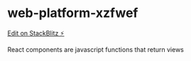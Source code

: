 # web-platform-xzfwef

[Edit on StackBlitz ⚡️](https://stackblitz.com/edit/web-platform-xzfwef)

React components are javascript functions that return views
